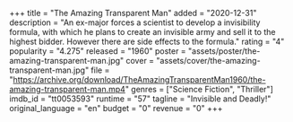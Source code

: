 +++
title = "The Amazing Transparent Man"
added = "2020-12-31"
description = "An ex-major forces a scientist to develop a invisibility formula, with which he plans to create an invisible army and sell it to the highest bidder. However there are side effects to the formula."
rating = "4"
popularity = "4.275"
released = "1960"
poster = "assets/poster/the-amazing-transparent-man.jpg"
cover = "assets/cover/the-amazing-transparent-man.jpg"
file = "https://archive.org/download/TheAmazingTransparentMan1960/the-amazing-transparent-man.mp4"
genres = ["Science Fiction", "Thriller"]
imdb_id = "tt0053593"
runtime = "57"
tagline = "Invisible and Deadly!"
original_language = "en"
budget = "0"
revenue = "0"
+++